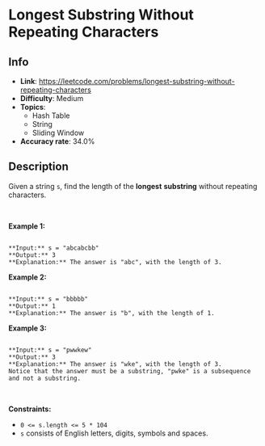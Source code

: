 # Longest Substring Without Repeating Characters

## Info  
- **Link**: https://leetcode.com/problems/longest-substring-without-repeating-characters
- **Difficulty**: Medium  
- **Topics**:   
    - Hash Table
    - String
    - Sliding Window
- **Accuracy rate**: 34.0%  

## Description  
    
Given a string `s`, find the length of the **longest** **substring** without repeating characters.


 


**Example 1:**



```

**Input:** s = "abcabcbb"
**Output:** 3
**Explanation:** The answer is "abc", with the length of 3.

```

**Example 2:**



```

**Input:** s = "bbbbb"
**Output:** 1
**Explanation:** The answer is "b", with the length of 1.

```

**Example 3:**



```

**Input:** s = "pwwkew"
**Output:** 3
**Explanation:** The answer is "wke", with the length of 3.
Notice that the answer must be a substring, "pwke" is a subsequence and not a substring.

```

 


**Constraints:**


* `0 <= s.length <= 5 * 104`
* `s` consists of English letters, digits, symbols and spaces.


  
    